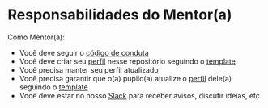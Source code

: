 # Responsabilidades do Mentor(a)

Como Mentor(a):

* Você deve seguir o [código de conduta](/admin/CONDUTA.md)
* Você deve criar seu [perfil](/mentors) nesse repositório seguindo o [template](/mentors/mentor_template.md)
* Você precisa manter seu perfil atualizado
* Você precisa garantir que o(a) pupilo(a) atualize o [perfil](/pupils) dele(a) seguindo o [template](/pupils/pupil_template.md)
* Você deve estar no nosso [Slack](https://ctgroups.herokuapp.com/) para receber avisos, discutir ideias, etc

